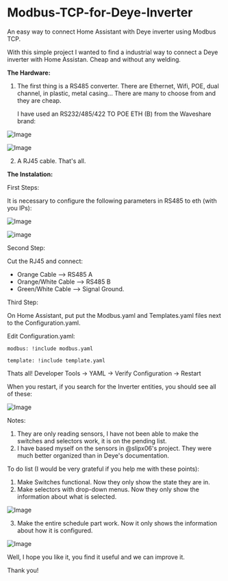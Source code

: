 # Modbus-TCP-for-Deye-Inverter
An easy way to connect Home Assistant with Deye inverter using Modbus TCP.


With this simple project I wanted to find a industrial way to connect a Deye inverter with Home Assistan.
Cheap and without any welding.


**The Hardware:**

1. The first thing is a RS485 converter. There are Ethernet, Wifi, POE, dual channel, in plastic, metal casing... There are many to choose from and they are cheap.

    I have used an RS232/485/422 TO POE ETH (B) from the Waveshare brand:


![Image](https://github.com/user-attachments/assets/fbfd1f9b-85a3-4d66-bf55-3fb990694605)



![Image](https://github.com/user-attachments/assets/f74ff8bf-3d07-4fa2-853d-0e5379ff8f26)

2. A RJ45 cable. That's all.






**The Instalation:**

First Steps:

It is necessary to configure the following parameters in RS485 to eth (with you IPs):

![Image](https://github.com/user-attachments/assets/5247a332-cc89-4c3d-9cc4-ebc2c6e98cf4)

![image](https://github.com/user-attachments/assets/fb4bbce3-dcb7-4373-8d88-11b81d2ccb54)



Second Step:

Cut the RJ45 and connect:
- Orange Cable -->  RS485 A
- Orange/White  Cable --> RS485 B
- Green/White Cable --> Signal Ground.


Third Step:

On Home Assistant, put put the Modbus.yaml and Templates.yaml files next to the Configuration.yaml.

Edit Configuration.yaml:

`modbus: !include modbus.yaml`

`template: !include template.yaml`


Thats all!
Developer Tools -> YAML -> Verify Configuration -> Restart


When you restart, if you search for the Inverter entities, you should see all of these:

![Image](https://github.com/user-attachments/assets/f023be1f-0f07-466d-93a6-340ec511d81e)


Notes:
1. They are only reading sensors, I have not been able to make the switches and selectors work, it is on the pending list.
2. I have based myself on the sensors in @slipx06's project. They were much better organized than in Deye's documentation.

To do list (I would be very grateful if you help me with these points):
1. Make Switches functional. Now they only show the state they are in.
2. Make selectors with drop-down menus. Now they only show the information about what is selected.


![Image](https://github.com/user-attachments/assets/7024b207-596a-46c3-acd5-7acc75337a14)

3. Make the entire schedule part work. Now it only shows the information about how it is configured.


![Image](https://github.com/user-attachments/assets/6b96ee3a-6ac7-46c4-a3fd-6b18f89d937a)




Well, I hope you like it, you find it useful and we can improve it.

Thank you!
